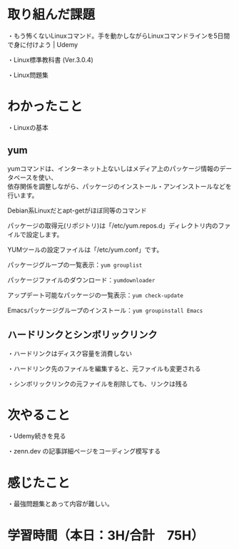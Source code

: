 # 取り組んだ課題
・もう怖くないLinuxコマンド。手を動かしながらLinuxコマンドラインを5日間で身に付けよう | Udemy  

・Linux標準教科書 (Ver.3.0.4)

・Linux問題集

# わかったこと
・Linuxの基本

## yum
 
yumコマンドは、インターネット上ないしはメディア上のパッケージ情報のデータベースを使い、  
依存関係を調整しながら、パッケージのインストール・アンインストールなどを行います。

Debian系Linuxだとapt-getがほぼ同等のコマンド



パッケージの取得元(リポジトリ)は「/etc/yum.repos.d」ディレクトリ内のファイルで設定します。

YUMツールの設定ファイルは「/etc/yum.conf」です。

パッケージグループの一覧表示：`yum grouplist`

パッケージファイルのダウンロード：`yumdownloader`

アップデート可能なパッケージの一覧表示：`yum check-update`

Emacsパッケージグループのインストール：`yum groupinstall Emacs`


## ハードリンクとシンボリックリンク
・ハードリンクはディスク容量を消費しない

・ハードリンク先のファイルを編集すると、元ファイルも変更される

・シンボリックリンクの元ファイルを削除しても、リンクは残る


# 次やること
・Udemy続きを見る

・zenn.dev の記事詳細ページをコーディング模写する

# 感じたこと
・最強問題集とあって内容が難しい。

# 学習時間（本日：3H/合計　75H）
